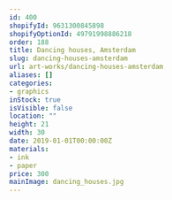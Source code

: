 ```yaml
---
id: 400
shopifyId: 9631300845898
shopifyOptionId: 49791998886218
order: 188
title: Dancing houses, Amsterdam
slug: dancing-houses-amsterdam
url: art-works/dancing-houses-amsterdam
aliases: []
categories:
- graphics
inStock: true
isVisible: false
location: ""
height: 21
width: 30
date: 2019-01-01T00:00:00Z
materials:
- ink
- paper
price: 300
mainImage: dancing_houses.jpg
---
```

